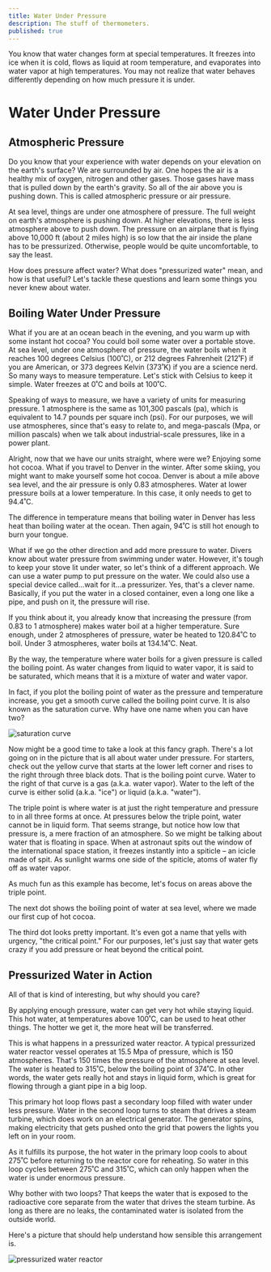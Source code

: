 ```yaml
---
title: Water Under Pressure
description: The stuff of thermometers.
published: true
---
```


You know that water changes form at special temperatures. It freezes into ice when it is cold, flows as liquid at room temperature, and evaporates into water vapor at high temperatures. You may not realize that water behaves differently depending on how much pressure it is under.

# Water Under Pressure

## Atmospheric Pressure

Do you know that your experience with water depends on your elevation on the earth's surface? We are surrounded by air. One hopes the air is a healthy mix of oxygen, nitrogen and other gases. Those gases have mass that is pulled down by the earth's gravity. So all of the air above you is pushing down. This is called atmospheric pressure or air pressure.

At sea level, things are under one atmosphere of pressure. The full weight on earth's atmosphere is pushing down. At higher elevations, there is less atmosphere above to push down. The pressure on an airplane that is flying above 10,000 ft (about 2 miles high) is so low that the air inside the plane has to be pressurized. Otherwise, people would be quite uncomfortable, to say the least.

How does pressure affect water? What does "pressurized water" mean, and how is that useful? Let's tackle these questions and learn some things you never knew about water.

## Boiling Water Under Pressure

What if you are at an ocean beach in the evening, and you warm up with some instant hot cocoa? You could boil some water over a portable stove. At sea level, under one atmosphere of pressure, the water boils when it reaches 100 degrees Celsius (100˚C), or 212 degrees Fahrenheit (212˚F) if you are American, or 373 degrees Kelvin (373˚K) if you are a science nerd. So many ways to measure temperature. Let's stick with Celsius to keep it simple. Water freezes at 0˚C and boils at 100˚C.

Speaking of ways to measure, we have a variety of units for measuring pressure. 1 atmosphere is the same as 101,300 pascals (pa), which is equivalent to 14.7 pounds per square inch (psi). For our purposes, we will use atmospheres, since that's easy to relate to, and mega-pascals (Mpa, or million pascals) when we talk about industrial-scale pressures, like in a power plant.

Alright, now that we have our units straight, where were we? Enjoying some hot cocoa. What if you travel to Denver in the winter. After some skiing, you might want to make yourself some hot cocoa. Denver is about a mile above sea level, and the air pressure is only 0.83 atmospheres. Water at lower pressure boils at a lower temperature. In this case, it only needs to get to 94.4˚C.

The difference in temperature means that boiling water in Denver has less heat than boiling water at the ocean. Then again, 94˚C is still hot enough to burn your tongue.

What if we go the other direction and add more pressure to water. Divers know about water pressure from swimming under water. However, it's tough to keep your stove lit under water, so let's think of a different approach. We can use a water pump to put pressure on the water. We could also use a special device called...wait for it...a pressurizer. Yes, that's a clever name. Basically, if you put the water in a closed container, even a long one like a pipe, and push on it, the pressure will rise.

If you think about it, you already know that increasing the pressure (from 0.83 to 1 atmosphere) makes water boil at a higher temperature. Sure enough, under 2 atmospheres of pressure, water be heated to 120.84˚C to boil. Under 3 atmospheres, water boils at 134.14˚C. Neat.

By the way, the temperature where water boils for a given pressure is called the boiling point. As water changes from liquid to water vapor, it is said to be saturated, which means that it is a mixture of water and water vapor.

In fact, if you plot the boiling point of water as the pressure and temperature increase, you get a smooth curve called the boiling point curve. It is also known as the saturation curve. Why have one name when you can have two?

![saturation curve](/images/courses/limits-of-nature/saturation-curve.svg)

Now might be a good time to take a look at this fancy graph. There's a lot going on in the picture that is all about water under pressure. For starters, check out the yellow curve that starts at the lower left corner and rises to the right through three black dots. That is the boiling point curve. Water to the right of that curve is a gas (a.k.a. water vapor). Water to the left of the curve is either solid (a.k.a. "ice") or liquid (a.k.a. "water").

The triple point is where water is at just the right temperature and pressure to in all three forms at once. At pressures below the triple point, water cannot be in liquid form. That seems strange, but notice how low that pressure is, a mere fraction of an atmosphere. So we might be talking about water that is floating in space. When at astronaut spits out the window of the international space station, it freezes instantly into a spiticle – an icicle made of spit. As sunlight warms one side of the spiticle, atoms of water fly off as water vapor.

As much fun as this example has become, let's focus on areas above the triple point.

The next dot shows the boiling point of water at sea level, where we made our first cup of hot cocoa.

The third dot looks pretty important. It's even got a name that yells with urgency, "the critical point." For our purposes, let's just say that water gets crazy if you add pressure or heat beyond the critical point.

## Pressurized Water in Action

All of that is kind of interesting, but why should you care?

By applying enough pressure, water can get very hot while staying liquid. This hot water, at temperatures above 100˚C, can be used to heat other things. The hotter we get it, the more heat will be transferred.

This is what happens in a pressurized water reactor. A typical pressurized water reactor vessel operates at 15.5 Mpa of pressure, which is 150 atmospheres. That's 150 times the pressure of the atmosphere at sea level. The water is heated to 315˚C, below the boiling point of 374˚C. In other words, the water gets really hot and stays in liquid form, which is great for flowing through a giant pipe in a big loop.

This primary hot loop flows past a secondary loop filled with water under less pressure. Water in the second loop turns to steam that drives a steam turbine, which does work on an electrical generator. The generator spins, making electricity that gets pushed onto the grid that powers the lights you left on in your room.

As it fulfills its purpose, the hot water in the primary loop cools to about 275˚C before returning to the reactor core for reheating. So water in this loop cycles between 275˚C and 315˚C, which can only happen when the water is under enormous pressure.

Why bother with two loops? That keeps the water that is exposed to the radioactive core separate from the water that drives the steam turbine. As long as there are no leaks, the contaminated water is isolated from the outside world.

Here's a picture that should help understand how sensible this arrangement is.

![pressurized water reactor](/images/courses/limits-of-nature/pwr-animated.gif)
